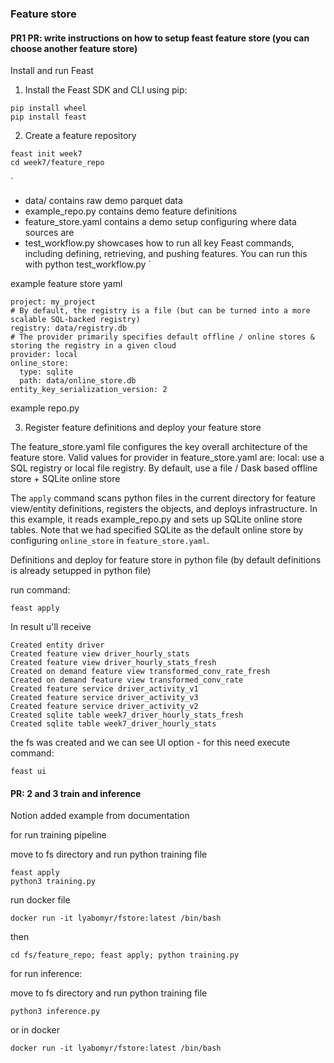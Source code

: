 ### Feature store


#### PR1 PR: write instructions on how to setup feast feature store (you can choose another feature store)
Install and run Feast



1. Install the Feast SDK and CLI using pip:
```
pip install wheel
pip install feast
```

2.  Create a feature repository
```
feast init week7
cd week7/feature_repo
```
`
* data/ contains raw demo parquet data
* example_repo.py contains demo feature definitions
* feature_store.yaml contains a demo setup configuring where data sources are
* test_workflow.py showcases how to run all key Feast commands, including defining, retrieving, and pushing features. You can run this with python test_workflow.py
`

example feature store yaml

```
project: my_project
# By default, the registry is a file (but can be turned into a more scalable SQL-backed registry)
registry: data/registry.db
# The provider primarily specifies default offline / online stores & storing the registry in a given cloud
provider: local
online_store:
  type: sqlite
  path: data/online_store.db
entity_key_serialization_version: 2
```

example repo.py

3. Register feature definitions and deploy your feature store

The feature_store.yaml file configures the key overall architecture of the feature store.
Valid values for provider in feature_store.yaml are:
local: use a SQL registry or local file registry. By default, use a file / Dask based offline store + SQLite online store

The `apply` command scans python files in the current directory for feature view/entity definitions, registers the objects, and deploys infrastructure. In this example, it reads example_repo.py and sets up SQLite online store tables. Note that we had specified SQLite as the default online store by configuring `online_store` in `feature_store.yaml`.


Definitions and deploy for feature store in python file (by default definitions is already setupped in python file)

run command:

```
feast apply
```

In result u'll receive
```
Created entity driver
Created feature view driver_hourly_stats
Created feature view driver_hourly_stats_fresh
Created on demand feature view transformed_conv_rate_fresh
Created on demand feature view transformed_conv_rate
Created feature service driver_activity_v1
Created feature service driver_activity_v3
Created feature service driver_activity_v2
Created sqlite table week7_driver_hourly_stats_fresh
Created sqlite table week7_driver_hourly_stats
```

the fs was created  and  we can see UI option - for this  need execute command:

`feast ui`


#### PR: 2 and 3 train and inference
Notion added example from documentation


for run training pipeline

move to fs directory and run python training file

```
feast apply
python3 training.py
```
run docker file 
```
docker run -it lyabomyr/fstore:latest /bin/bash 
```
then
```
cd fs/feature_repo; feast apply; python training.py

```

for run inference:

move to fs directory and run python training file

```
python3 inference.py
```
or in docker

```
docker run -it lyabomyr/fstore:latest /bin/bash 
```



